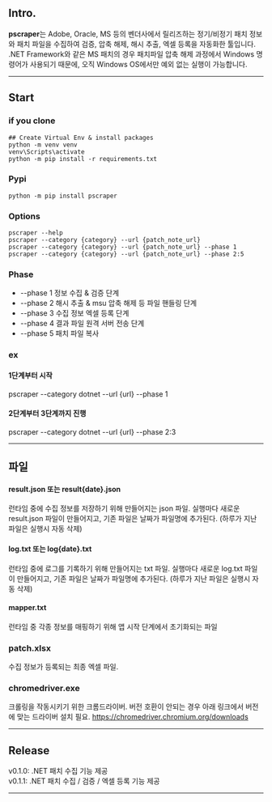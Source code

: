 ## Intro.
<b>pscraper</b>는 Adobe, Oracle, MS 등의 벤더사에서 릴리즈하는 정기/비정기 패치 정보와 패치 파일을 수집하여 검증, 압축 해제, 해시 추출, 엑셀 등록을 자동화한 툴입니다.
.NET Framework와 같은 MS 패치의 경우 패치파일 압축 해제 과정에서 Windows 명령어가 사용되기 때문에, 오직 Windows OS에서만 예외 없는 실행이 가능합니다.
    

---

## Start

### if you clone
```shell
## Create Virtual Env & install packages
python -m venv venv
venv\Scripts\activate
python -m pip install -r requirements.txt
```

### Pypi
```shell
python -m pip install pscraper
```

### Options
```shell
pscraper --help
pscraper --category {category} --url {patch_note_url} 
pscraper --category {category} --url {patch_note_url} --phase 1
pscraper --category {category} --url {patch_note_url} --phase 2:5 
```

### Phase
- --phase 1 정보 수집 & 검증 단계
- --phase 2 해시 추출 & msu 압축 해제 등 파일 핸들링 단계 
- --phase 3 수집 정보 엑셀 등록 단계
- --phase 4 결과 파일 원격 서버 전송 단계 
- --phase 5 패치 파일 복사 

### ex
#### 1단계부터 시작
pscraper --category dotnet --url {url} --phase 1    

#### 2단계부터 3단계까지 진행
pscraper --category dotnet --url {url} --phase 2:3

---

## 파일 
#### result.json 또는 result{date}.json
런타임 중에 수집 정보를 저장하기 위해 만들어지는 json 파일. 
실행마다 새로운 result.json 파일이 만들어지고, 기존 파일은 날짜가 파일명에 추가된다.
(하루가 지난 파일은 실행시 자동 삭제)

#### log.txt 또는 log{date}.txt
런타임 중에 로그를 기록하기 위해 만들어지는 txt 파일.
실행마다 새로운 log.txt 파일이 만들어지고, 기존 파일은 날짜가 파일명에 추가된다.
(하루가 지난 파일은 실행시 자동 삭제) 

#### mapper.txt
런타임 중 각종 정보를 매핑하기 위해 앱 시작 단계에서 초기화되는 파일


### patch.xlsx
수집 정보가 등록되는 최종 엑셀 파일.


### chromedriver.exe
크롤링을 작동시키기 위한 크롬드라이버. 
버전 호환이 안되는 경우 아래 링크에서 버전에 맞는 드라이버 설치 필요.
https://chromedriver.chromium.org/downloads

---

## Release
v0.1.0: .NET 패치 수집 기능 제공 <br/>
v0.1.1: .NET 패치 수집 / 검증 / 엑셀 등록 기능 제공

---